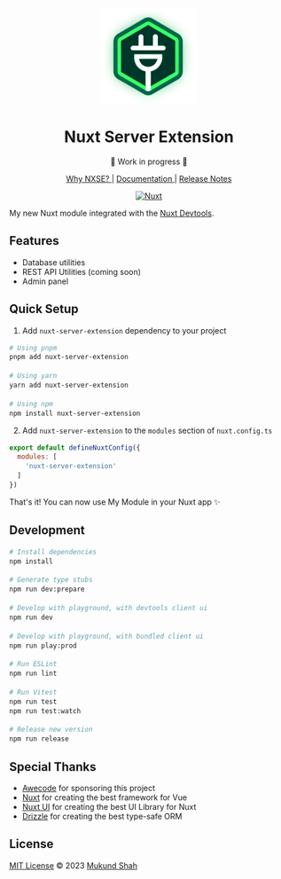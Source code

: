 <p align="center">
<img src="./docs/public/logo.png" height="175">
</p>

<h1 align="center">Nuxt Server Extension</h1>

<p align="center"> 🚧 Work in progress 🚧 </p>

<p align="center">
<a href="https://nxse.vercel.app"> Why NXSE? </a> |
<a href="https://nxse.vercel.app"> Documentation </a> |
<a href="https://nxse.vercel.app"> Release Notes </a>
</p>

<p align="center">
<!-- <a href="https://npmjs.com/package/@stylistic/eslint-plugin-js"><img src="https://img.shields.io/npm/v/@stylistic/eslint-plugin-js?style=flat&colorA=1B3C4A&colorB=32A9C3" alt="npm version"></a>
<a href="https://npmjs.com/package/@stylistic/eslint-plugin-js"><img src="https://img.shields.io/npm/dm/@stylistic/eslint-plugin-js?style=flat&colorA=1B3C4A&colorB=32A9C3" alt="npm downloads"></a>
<a href="https://app.codecov.io/gh/eslint-stylistic/eslint-stylistic"><img alt="Codecov" src="https://img.shields.io/codecov/c/github/eslint-stylistic/eslint-stylistic?token=B85J0E2I7I&style=flat&labelColor=1B3C4A&color=32A9C3&precision=1"></a> -->
<a href=""><img alt="Nuxt" src="https://img.shields.io/badge/Nuxt-18181B?logo=nuxt.js"></a>
</p>

My new Nuxt module integrated with the [Nuxt Devtools](https://github.com/nuxt/devtools).

## Features

<!-- Highlight some of the features your module provide here -->
- Database utilities
- REST API Utilities (coming soon)
- Admin panel

## Quick Setup

1. Add `nuxt-server-extension` dependency to your project

```bash
# Using pnpm
pnpm add nuxt-server-extension

# Using yarn
yarn add nuxt-server-extension

# Using npm
npm install nuxt-server-extension
```

2. Add `nuxt-server-extension` to the `modules` section of `nuxt.config.ts`

```js
export default defineNuxtConfig({
  modules: [
    'nuxt-server-extension'
  ]
})
```

That's it! You can now use My Module in your Nuxt app ✨

## Development

```bash
# Install dependencies
npm install

# Generate type stubs
npm run dev:prepare

# Develop with playground, with devtools client ui
npm run dev

# Develop with playground, with bundled client ui
npm run play:prod

# Run ESLint
npm run lint

# Run Vitest
npm run test
npm run test:watch

# Release new version
npm run release
```

## Special Thanks

- [Awecode](https://awecode.com) for sponsoring this project
- [Nuxt](https://nuxt.com) for creating the best framework for Vue
- [Nuxt UI](https://ui.nuxt.com) for creating the best UI Library for Nuxt
- [Drizzle](https://orm.drizzle.com) for creating the best type-safe ORM

## License

[MIT License](./LICENSE) © 2023 [Mukund Shah](https://github.com/mukundshah)

<!-- Badges -->
<!-- [npm-version-src]: https://img.shields.io/npm/v/nuxt-server-extension/latest.svg?style=flat&colorA=18181B&colorB=28CF8D
[npm-version-href]: https://npmjs.com/package/nuxt-server-extension

[npm-downloads-src]: https://img.shields.io/npm/dm/nuxt-server-extension.svg?style=flat&colorA=18181B&colorB=28CF8D
[npm-downloads-href]: https://npmjs.com/package/nuxt-server-extension

[license-src]: https://img.shields.io/npm/l/nuxt-server-extension.svg?style=flat&colorA=18181B&colorB=28CF8D
[license-href]: https://npmjs.com/package/nuxt-server-extension
-->
